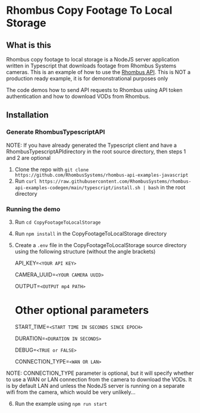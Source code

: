 # Rhombus Copy Footage To Local Storage

## What is this
Rhombus copy footage to local storage is a NodeJS server application written in Typescript that downloads footage from Rhombus Systems cameras. This is an example of how to use the [Rhombus API](https://apidocs.rhombussystems.com/reference). This is NOT a production ready example, it is for demonstrational purposes only

The code demos how to send API requests to Rhombus using API token authentication and how to download VODs from Rhombus.


## Installation

### Generate RhombusTypescriptAPI

NOTE: If you have already generated the Typescript client and have a RhombusTypescriptAPIdirectory in the root source directory, then steps 1 and 2 are optional

1. Clone the repo with `git clone https://github.com/RhombusSystems/rhombus-api-examples-javascript` 
2. Run `curl https://raw.githubusercontent.com/RhombusSystems/rhombus-api-examples-codegen/main/typescript/install.sh | bash` in the root directory

### Running the demo

3. Run `cd CopyFootageToLocalStorage`
4. Run `npm install` in the CopyFootageToLocalStorage directory
5. Create a `.env` file in the CopyFootageToLocalStorage source directory using the following structure (without the angle brackets)

    API_KEY=`<YOUR API KEY>`

    CAMERA_UUID=`<YOUR CAMERA UUID>`

    OUTPUT=`<OUTPUT mp4 PATH>`

    # Other optional parameters
    
    START_TIME=`<START TIME IN SECONDS SINCE EPOCH>`

    DURATION=`<DURATION IN SECONDS>`

    DEBUG=`<TRUE or FALSE>`

    CONNECTION_TYPE=`<WAN OR LAN>`


NOTE: CONNECTION_TYPE parameter is optional, but it will specify whether to use a WAN or LAN connection from the camera to download the VODs. It is by default LAN and unless the NodeJS server is running on a separate wifi from the camera, which would be very unlikely...

6. Run the example using `npm run start`
